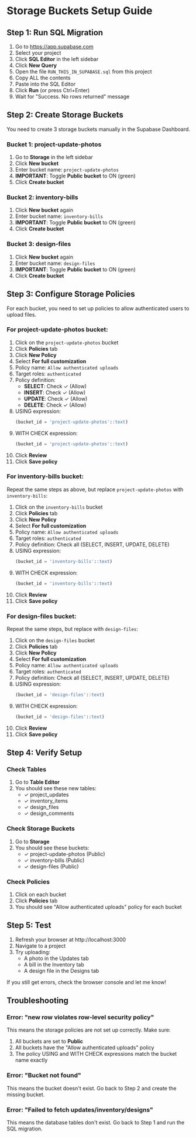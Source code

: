 # Storage Buckets Setup Guide

## Step 1: Run SQL Migration

1. Go to https://app.supabase.com
2. Select your project
3. Click **SQL Editor** in the left sidebar
4. Click **New Query**
5. Open the file `RUN_THIS_IN_SUPABASE.sql` from this project
6. Copy ALL the contents
7. Paste into the SQL Editor
8. Click **Run** (or press Ctrl+Enter)
9. Wait for "Success. No rows returned" message

## Step 2: Create Storage Buckets

You need to create 3 storage buckets manually in the Supabase Dashboard.

### Bucket 1: project-update-photos

1. Go to **Storage** in the left sidebar
2. Click **New bucket**
3. Enter bucket name: `project-update-photos`
4. **IMPORTANT**: Toggle **Public bucket** to ON (green)
5. Click **Create bucket**

### Bucket 2: inventory-bills

1. Click **New bucket** again
2. Enter bucket name: `inventory-bills`
3. **IMPORTANT**: Toggle **Public bucket** to ON (green)
4. Click **Create bucket**

### Bucket 3: design-files

1. Click **New bucket** again
2. Enter bucket name: `design-files`
3. **IMPORTANT**: Toggle **Public bucket** to ON (green)
4. Click **Create bucket**

## Step 3: Configure Storage Policies

For each bucket, you need to set up policies to allow authenticated users to upload files.

### For project-update-photos bucket:

1. Click on the `project-update-photos` bucket
2. Click **Policies** tab
3. Click **New Policy**
4. Select **For full customization**
5. Policy name: `Allow authenticated uploads`
6. Target roles: `authenticated`
7. Policy definition:
   - **SELECT**: Check ✓ (Allow)
   - **INSERT**: Check ✓ (Allow)
   - **UPDATE**: Check ✓ (Allow)
   - **DELETE**: Check ✓ (Allow)
8. USING expression:
   ```sql
   (bucket_id = 'project-update-photos'::text)
   ```
9. WITH CHECK expression:
   ```sql
   (bucket_id = 'project-update-photos'::text)
   ```
10. Click **Review**
11. Click **Save policy**

### For inventory-bills bucket:

Repeat the same steps as above, but replace `project-update-photos` with `inventory-bills`:

1. Click on the `inventory-bills` bucket
2. Click **Policies** tab
3. Click **New Policy**
4. Select **For full customization**
5. Policy name: `Allow authenticated uploads`
6. Target roles: `authenticated`
7. Policy definition: Check all (SELECT, INSERT, UPDATE, DELETE)
8. USING expression:
   ```sql
   (bucket_id = 'inventory-bills'::text)
   ```
9. WITH CHECK expression:
   ```sql
   (bucket_id = 'inventory-bills'::text)
   ```
10. Click **Review**
11. Click **Save policy**

### For design-files bucket:

Repeat the same steps, but replace with `design-files`:

1. Click on the `design-files` bucket
2. Click **Policies** tab
3. Click **New Policy**
4. Select **For full customization**
5. Policy name: `Allow authenticated uploads`
6. Target roles: `authenticated`
7. Policy definition: Check all (SELECT, INSERT, UPDATE, DELETE)
8. USING expression:
   ```sql
   (bucket_id = 'design-files'::text)
   ```
9. WITH CHECK expression:
   ```sql
   (bucket_id = 'design-files'::text)
   ```
10. Click **Review**
11. Click **Save policy**

## Step 4: Verify Setup

### Check Tables
1. Go to **Table Editor**
2. You should see these new tables:
   - ✓ project_updates
   - ✓ inventory_items
   - ✓ design_files
   - ✓ design_comments

### Check Storage Buckets
1. Go to **Storage**
2. You should see these buckets:
   - ✓ project-update-photos (Public)
   - ✓ inventory-bills (Public)
   - ✓ design-files (Public)

### Check Policies
1. Click on each bucket
2. Click **Policies** tab
3. You should see "Allow authenticated uploads" policy for each bucket

## Step 5: Test

1. Refresh your browser at http://localhost:3000
2. Navigate to a project
3. Try uploading:
   - A photo in the Updates tab
   - A bill in the Inventory tab
   - A design file in the Designs tab

If you still get errors, check the browser console and let me know!

## Troubleshooting

### Error: "new row violates row-level security policy"

This means the storage policies are not set up correctly. Make sure:
1. All buckets are set to **Public**
2. All buckets have the "Allow authenticated uploads" policy
3. The policy USING and WITH CHECK expressions match the bucket name exactly

### Error: "Bucket not found"

This means the bucket doesn't exist. Go back to Step 2 and create the missing bucket.

### Error: "Failed to fetch updates/inventory/designs"

This means the database tables don't exist. Go back to Step 1 and run the SQL migration.

